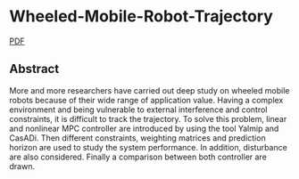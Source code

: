 # Wheeled-Mobile-Robot-Trajectory

[PDF](https://github.com/LluviaLi/Wheeled-Mobile-Robot-Trajectory/blob/d9a8927c8898519b3bdce3cdfe6cc16d603b4695/CDP_Rep_Li_Liu.pdf)

## Abstract

More and more researchers have carried out deep study on wheeled mobile robots because of their wide range of application value. Having a complex environment and being vulnerable to external interference and control constraints, it is difficult to track the trajectory. To solve this problem, linear
and nonlinear MPC controller are introduced by using the tool Yalmip and CasADi. Then different constraints, weighting matrices and prediction horizon are used to study the system performance. In addition, disturbance are also considered. Finally a comparison between both controller are drawn.
